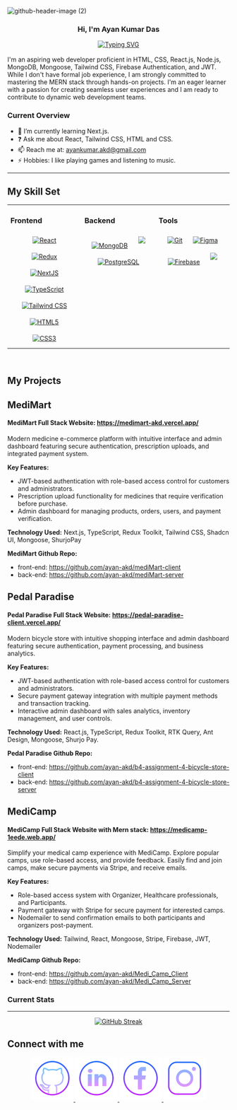 
![github-header-image (2)](https://github.com/ayan-akd/ayan-akd/assets/93831664/2710e3e2-09f1-4edf-954b-1a9d875783e7)

### <div align="center">Hi, I'm Ayan Kumar Das</div>

<div align="center"> 
   <a href="https://git.io/typing-svg"><img src="https://readme-typing-svg.demolab.com?font=Fira+Code&pause=1000&color=A909F7&center=true&vCenter=true&random=false&width=435&lines=A+MERN+Stack+Developer+%F0%9F%91%A8%E2%80%8D%F0%9F%92%BB" alt="Typing SVG" /></a>
</div>  

<br/>  
I'm an aspiring web developer proficient in HTML, CSS, React.js, Node.js, MongoDB, Mongoose, Tailwind CSS, Firebase Authentication, and JWT. While I don't have formal job experience, I am strongly committed to mastering the MERN stack through hands-on projects. I'm an eager learner with a passion for creating seamless user experiences and I am ready to contribute to dynamic web development teams.

<br/>  


### Current Overview
* 🌱 I’m currently learning Next.js.
* ❓ Ask me about React, Tailwind CSS, HTML and CSS.
* 📫 Reach me at: ayankumar.akd@gmail.com
* ⚡ Hobbies: I like playing games and listening to music.

<hr/>

## My Skill Set  
<table><tr><td valign="top" width="33%">



### Frontend  
<div align="center">  
<a href="https://reactjs.org/" target="_blank"><img style="margin: 10px" src="https://profilinator.rishav.dev/skills-assets/react-original-wordmark.svg" alt="React" height="50" /></a>  
<a href="https://redux.js.org/" target="_blank"><img style="margin: 10px" src="https://profilinator.rishav.dev/skills-assets/redux-original.svg" alt="Redux" height="50" /></a>  
<a href="https://nextjs.org/" target="_blank"><img style="margin: 10px" src="https://profilinator.rishav.dev/skills-assets/nextjs.png" alt="NextJS" height="50" /></a>  
<a href="https://www.typescriptlang.org/" target="_blank"><img style="margin: 10px" src="https://profilinator.rishav.dev/skills-assets/typescript-original.svg" alt="TypeScript" height="50" /></a>  
<a href="https://www.tailwindcss.com/" target="_blank"><img style="margin: 10px" src="https://profilinator.rishav.dev/skills-assets/tailwindcss.svg" alt="Tailwind CSS" height="50" /></a>  
<a href="https://en.wikipedia.org/wiki/HTML5" target="_blank"><img style="margin: 10px" src="https://profilinator.rishav.dev/skills-assets/html5-original-wordmark.svg" alt="HTML5" height="50" /></a>  
<a href="https://www.w3schools.com/css/" target="_blank"><img style="margin: 10px" src="https://profilinator.rishav.dev/skills-assets/css3-original-wordmark.svg" alt="CSS3" height="50" /></a>  
</div>

</td><td valign="top" width="33%">



### Backend  
<div align="center">  
<a href="https://www.mongodb.com/" target="_blank"><img style="margin: 10px" src="https://profilinator.rishav.dev/skills-assets/mongodb-original-wordmark.svg" alt="MongoDB" height="75" /></a>  
<a href="https://skillicons.dev">
    <img style="margin: 10px" height="75" src="https://skillicons.dev/icons?i=express,nodejs" />
  </a>
   <a href="https://www.postgresql.org/" target="_blank"><img style="margin: 10px" src="https://profilinator.rishav.dev/skills-assets/postgresql-original-wordmark.svg" alt="PostgreSQL" height="50" /></a>  
</div>

</td><td valign="top" width="33%">



### Tools  
<div align="center">  
<a href="https://github.com/" target="_blank"><img style="margin: 10px" src="https://profilinator.rishav.dev/skills-assets/git-scm-icon.svg" alt="Git" height="75" /></a>  
<a href="https://www.figma.com/" target="_blank"><img style="margin: 10px" src="https://profilinator.rishav.dev/skills-assets/figma-icon.svg" alt="Figma" height="75" /></a>  
<a href="https://firebase.google.com/" target="_blank"><img style="margin: 10px" src="https://profilinator.rishav.dev/skills-assets/firebase.png" alt="Firebase" height="75" /></a>  
  <a href="https://skillicons.dev">
    <img style="margin: 10px" height="75" src="https://skillicons.dev/icons?i=vercel" />
  </a>
</div>

</td></tr></table>  

<br/>  

## My Projects

## MediMart
#### MediMart Full Stack Website: https://medimart-akd.vercel.app/
Modern medicine e-commerce platform with intuitive interface and admin dashboard featuring secure 
authentication, prescription uploads, and integrated payment system. 

**Key Features:**
* JWT-based authentication with role-based access control for customers and administrators. 
* Prescription upload functionality for medicines that require verification before purchase.
* Admin dashboard for managing products, orders, users, and payment verification. 
  
**Technology Used:** Next.js, TypeScript, Redux Toolkit, Tailwind CSS, Shadcn UI, Mongoose, ShurjoPay 

**MediMart Github Repo:**
* front-end: https://github.com/ayan-akd/mediMart-client
* back-end: https://github.com/ayan-akd/mediMart-server

## Pedal Paradise
#### Pedal Paradise Full Stack Website: https://pedal-paradise-client.vercel.app/
Modern bicycle store with intuitive shopping interface and admin dashboard featuring secure authentication, 
payment processing, and business analytics. 

**Key Features:**
* JWT-based authentication with role-based access control for customers and administrators.
* Secure payment gateway integration with multiple payment methods and transaction tracking.
* Interactive admin dashboard with sales analytics, inventory management, and user controls.
  
**Technology Used:** React.js, TypeScript, Redux Toolkit, RTK Query, Ant Design, Mongoose, Shurjo Pay.

**Pedal Paradise Github Repo:**
* front-end: https://github.com/ayan-akd/b4-assignment-4-bicycle-store-client
* back-end: https://github.com/ayan-akd/b4-assignment-4-bicycle-store-server



## MediCamp
#### MediCamp Full Stack Website with Mern stack: https://medicamp-1eede.web.app/
Simplify your medical camp experience with MediCamp. Explore popular camps, use role-based access, and provide feedback. Easily find and join camps, make secure payments via Stripe, and receive emails.

**Key Features:**
* Role-based access system with Organizer, Healthcare professionals, and Participants.
* Payment gateway with Stripe for secure payment for interested camps.
* Nodemailer to send confirmation emails to both participants and organizers post-payment.
  
**Technology Used:** Tailwind, React, Mongoose, Stripe, Firebase, JWT, Nodemailer

**MediCamp Github Repo:**
* front-end: https://github.com/ayan-akd/Medi_Camp_Client
* back-end: https://github.com/ayan-akd/Medi_Camp_Server




<!--
**ayan-akd/ayan-akd** is a ✨ _special_ ✨ repository because its `README.md` (this file) appears on your GitHub profile.

Here are some ideas to get you started:

- 🔭 I’m currently working on ...
- 👯 I’m looking to collaborate on ...
- 🤔 I’m looking for help with ...
- 😄 Pronouns: ...
- ⚡ Fun fact: ...
-->
### Current Stats
<hr/>
<P align="center">
  <a href="https://git.io/streak-stats"><img src="https://github-readme-streak-stats.herokuapp.com?user=ayan-akd&theme=midnight-purple&hide_border=true&date_format=M%20j%5B%2C%20Y%5D" alt="GitHub Streak" /></a>
</P>

## Connect with me  
<div align="center">
<a href="https://github.com/ayan-akd" target="_blank">
<img src=https://github.com/ayan-akd/ayan-akd/blob/7625983ee526c840f7c46ce0bb90bc0dffe5aa5c/icons8-github-96.png?&style=for-the-badge&logo=github&logoColor=white alt=github style="margin-bottom: 5px;" />
</a>
<a href="https://linkedin.com/in/ayan-kumar-akd" target="_blank">
<img src=https://github.com/ayan-akd/ayan-akd/blob/7625983ee526c840f7c46ce0bb90bc0dffe5aa5c/icons8-linkedin-96.png?&style=for-the-badge&logo=linkedin&logoColor=white alt=linkedin style="margin-bottom: 5px;" />
</a>
<a href="https://www.facebook.com/akd444" target="_blank">
<img src=https://github.com/ayan-akd/ayan-akd/blob/925f360f21b3a4817e54d63ca8fcb54995fb2349/icons8-facebook-96.png?&style=for-the-badge&logo=facebook&logoColor=white alt=facebook style="margin-bottom: 5px;" />
</a>
<a href="https://instagram.com/akd420v2" target="_blank">
<img src=https://github.com/ayan-akd/ayan-akd/blob/7625983ee526c840f7c46ce0bb90bc0dffe5aa5c/icons8-instagram-96.png?&style=for-the-badge&logo=instagram&logoColor=white alt=instagram style="margin-bottom: 5px;" />
</a>  
</div>  
  

<br/>  
